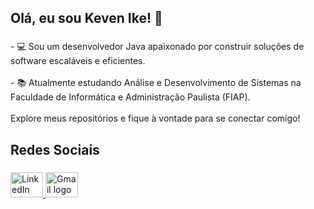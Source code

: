 <h2 align="left">Olá, eu sou Keven Ike! 👋</h2>

###

<p align="left">- 💻 Sou um desenvolvedor Java apaixonado por construir soluções de software escaláveis e eficientes.<br><br>- 📚 Atualmente estudando Análise e Desenvolvimento de Sistemas na Faculdade de Informática e Administração Paulista (FIAP).<br><br>Explore meus repositórios e fique à vontade para se conectar comigo!</p>

###

<h2 align="left">Redes Sociais</h2>

###

<div align="left">
  <a href="https://www.linkedin.com/in/keven-ike-p-silva/" target="_blank">
    <img src="https://raw.githubusercontent.com/maurodesouza/profile-readme-generator/master/src/assets/icons/social/linkedin/default.svg" width="52" height="40" alt="LinkedIn logo"  />
  </a>
  <a href="mailto:kevenikepsilva@gmail.com" target="_blank">
    <img src="https://raw.githubusercontent.com/maurodesouza/profile-readme-generator/master/src/assets/icons/social/gmail/default.svg" width="52" height="40" alt="Gmail logo"  />
  </a>
</div>

###
